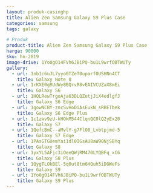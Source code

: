 ```yaml
---
layout: produk-casinghp
title: Alien Zen Samsung Galaxy S9 Plus Case
categories: samsung
tags: galaxy

# Produk
product-title: Alien Zen Samsung Galaxy S9 Plus Case
harga: 90000
sku: hn-2819
image-drive: 1Yo0gO14FVh6JBiPQ-bu1L9wrfOBTWUTy
gallery:
  - url: 1nb1c6uJL7yyo0TZeT0uparf0USHNn4CT
    title: Galaxy Note 8
  - url: 1rKXE0gRUdWy8BQrvR8vEAIVCUZaX8mEi
    title: Galaxy S6
  - url: 1HQLRewTrgoAja63DLQZetjJiX4edlgfJ
    title: Galaxy S6 Edge
  - url: 1gowNCBY-zncSvHoDiAsEukN_sRBETbek
    title: Galaxy S6 Edge Plus
  - url: 1c1zwv9zU-kHOkM544ClqnQC0lQ2yEx20
    title: Galaxy S7
  - url: 1QefcBmC--aMvlY-g7FlO8_Lvbtpjmd-5
    title: Galaxy S7 Edge
  - url: 1PAsGTGUemYai1dl0IGsAU8aW90NjSBYq
    title: Galaxy S8
  - url: 1yxYL5AFjc3iOeeQWjRM470LYQBFq_xC6
    title: Galaxy S8 Plus
  - url: 1QygTLOkBEl-5q0ut8tm6HQuh5iDOWeFs
    title: Galaxy S9
  - url: 1Yo0gO14FVh6JBiPQ-bu1L9wrfOBTWUTy
    title: Galaxy S9 Plus
---
```

